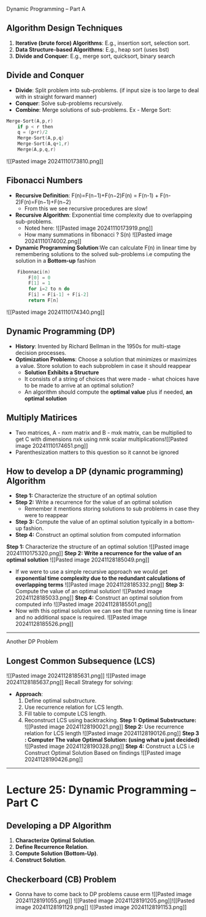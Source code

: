 Dynamic Programming – Part A
## Algorithm Design Techniques

1. **Iterative (brute force) Algorithms**: E.g., insertion sort, selection sort.
2. **Data Structure-based Algorithms**: E.g., heap sort (uses bst) 
3. **Divide and Conquer**: E.g., merge sort, quicksort, binary search

## Divide and Conquer

- **Divide**: Split problem into sub-problems. (if input size is too large to deal with in straight forward manner)
- **Conquer**: Solve sub-problems recursively.
- **Combine**: Merge solutions of sub-problems.
Ex - Merge Sort: 
```c++
Merge-Sort(A,p,r)
	if p < r then
	q = (p+r)/2
	Merge-Sort(A,p,q)
	Merge-Sort(A,q+1,r)
	Merge(A,p,q,r)
```
![[Pasted image 20241110173810.png]]

## Fibonacci Numbers

- **Recursive Definition**: F(n)=F(n−1)+F(n−2)F(n) = F(n-1) + F(n-2)F(n)=F(n−1)+F(n−2)
	- From this we see recursive procedures are slow!
- **Recursive Algorithm**: Exponential time complexity due to overlapping sub-problems.
	- Noted here: ![[Pasted image 20241110173919.png]]
	- How many summations in fibonacci ? S(n)
		![[Pasted image 20241110174002.png]]
- **Dynamic Programming Solution**:We can calculate F(n) in linear time by remembering solutions to the solved sub-problems i.e computing the solution in a **Bottom-up** fashion
```c++
	Fibonnaci(n)
		F[0] = 0
		F[1] = 1
		for i=2 to n do
		F[i] = F[i-1] + F[i-2]
		return F[n]
```
![[Pasted image 20241110174340.png]]

## Dynamic Programming (DP)

- **History**: Invented by Richard Bellman in the 1950s for multi-stage decision processes.
- **Optimization Problems**: Choose a solution that minimizes or maximizes a value. Store solution to each subproblem in case it should reappear
	- **Solution Exhibits a Structure**
	- It consists of a string of choices that were made - what choices have to be made to arrive at an optimal solution?
	- An algorithm should compute the **optimal value** plus if needed, **an optimal solution**
## Multiply Matirices
- Two matrices, A - nxm matrix and B - mxk matrix, can be multiplied to get C with dimensions nxk using nmk scalar multiplications![[Pasted image 20241110174651.png]]
- Parenthesization matters to this question so it cannot be ignored 
## How to develop a DP (dynamic programming) Algorithm

- **Step 1:** Characterize the structure of an optimal solution
- **Step 2:** Write a recurrence for the value of an optimal solution 
	- Remember it mentions storing solutions to sub problems in case they were to reappear 
- **Step 3:** Compute the value of an optimal solution typically in a bottom-up fashion.
- **Step 4:** Construct an optimal solution from computed information

**Step 1:** Characterize the structure of an optimal solution 
![[Pasted image 20241110175320.png]]
**Step 2: Write a recurrence for the value of an optimal solution**
![[Pasted image 20241128185049.png]]
- If we were to use a simple recursive approach we would get **exponential time complexity due to the redundant calculations of overlapping terms**
![[Pasted image 20241128185332.png]]
**Step 3:** Compute the value of an optimal solution!
![[Pasted image 20241128185033.png]]
**Step 4:** Construct an optimal solution from computed info
![[Pasted image 20241128185501.png]]
- Now with this optimal solution we can see that the running time is linear and no additional space is required.
![[Pasted image 20241128185526.png]]
---
Another DP Problem
## Longest Common Subsequence (LCS)
![[Pasted image 20241128185631.png]]
![[Pasted image 20241128185637.png]]
Recall Strategy for solving: 
- **Approach**:
    1. Define optimal substructure.
    2. Use recurrence relation for LCS length.
    3. Fill table to compute LCS length.
    4. Reconstruct LCS using backtracking.
**Step 1: Optimal Substructure:**  
![[Pasted image 20241128190021.png]]
**Step 2:** Use recurrence relation for LCS length
![[Pasted image 20241128190126.png]]
**Step 3 : Computer The value Optimal Solution: (using what u just decided)**
![[Pasted image 20241128190328.png]]
**Step 4:** Construct a LCS i.e Construct Optimal Solution Based on findings
![[Pasted image 20241128190426.png]]


---

# Lecture 25: Dynamic Programming – Part C

## Developing a DP Algorithm

1. **Characterize Optimal Solution**.
2. **Define Recurrence Relation**.
3. **Compute Solution (Bottom-Up)**.
4. **Construct Solution**.

## Checkerboard (CB) Problem
- Gonna have to come back to DP problems cause erm
![[Pasted image 20241128191055.png]]
![[Pasted image 20241128191205.png]]![[Pasted image 20241128191129.png]]
![[Pasted image 20241128191153.png]]